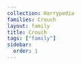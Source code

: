 ```yaml
---
collection: Harrypedia
families: Crouch
layout: family
title: Crouch
tags: ["family"]
sidebar:
  order: 1
---
```

